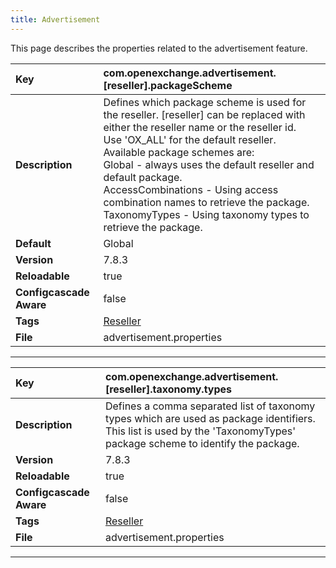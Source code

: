 ```yaml
---
title: Advertisement
---
```


This page describes the properties related to the advertisement feature.


| __Key__ | com.openexchange.advertisement.[reseller].packageScheme |
|:----------------|:--------|
| __Description__ | Defines which package scheme is used for the reseller. [reseller] can be replaced with either the reseller name or the reseller id.<br>Use 'OX_ALL' for the default reseller. Available package schemes are:<br>Global - always uses the default reseller and default package.<br>AccessCombinations - Using access combination names to retrieve the package.<br>TaxonomyTypes - Using taxonomy types to retrieve the package.<br> |
| __Default__ | Global |
| __Version__ | 7.8.3 |
| __Reloadable__ | true |
| __Configcascade Aware__ | false |
| __Tags__ | <a href="https://documentation.open-xchange.com/latest/middleware/configuration/tags/Reseller.html">Reseller</a> |
| __File__ | advertisement.properties |

---
| __Key__ | com.openexchange.advertisement.[reseller].taxonomy.types |
|:----------------|:--------|
| __Description__ | Defines a comma separated list of taxonomy types which are used as package identifiers. <br>This list is used by the 'TaxonomyTypes' package scheme to identify the package.<br> |
| __Version__ | 7.8.3 |
| __Reloadable__ | true |
| __Configcascade Aware__ | false |
| __Tags__ | <a href="https://documentation.open-xchange.com/latest/middleware/configuration/tags/Reseller.html">Reseller</a> |
| __File__ | advertisement.properties |

---

